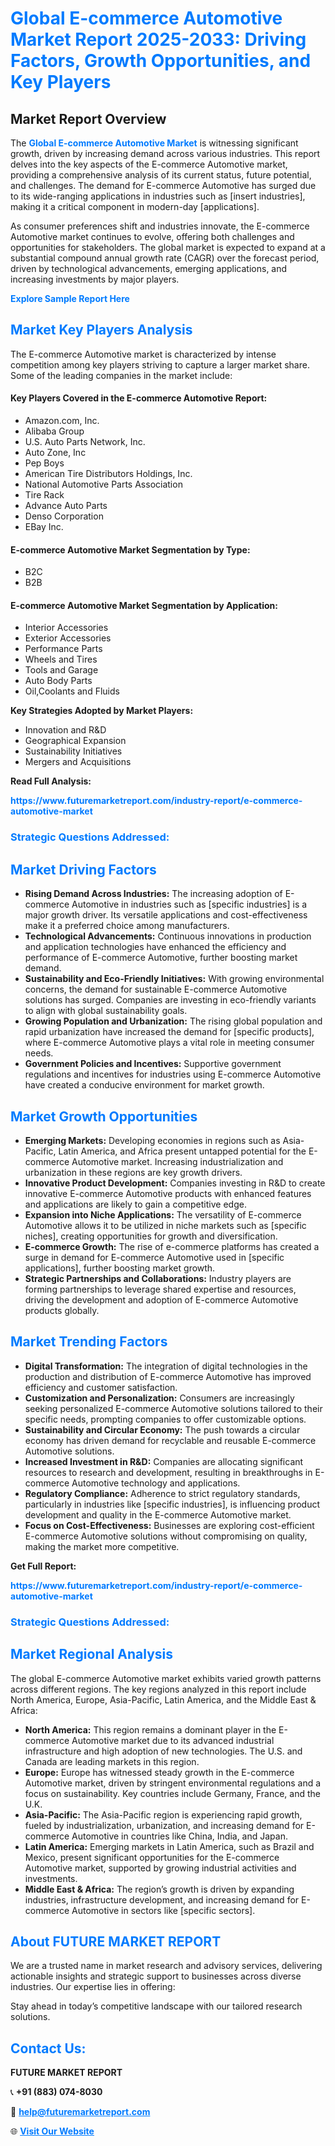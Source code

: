 <h1 style="color: #007BFF;">Global E-commerce Automotive Market Report 2025-2033: Driving Factors, Growth Opportunities, and Key Players</h1>

<section id="overview">
<h2>Market Report Overview</h2>
<p>The <a href="https://www.futuremarketreport.com/industry-report/e-commerce-automotive-market" style="color: #007BFF; text-decoration: none;"><strong>Global E-commerce Automotive Market</strong></a> is witnessing significant growth, driven by increasing demand across various industries. This report delves into the key aspects of the E-commerce Automotive market, providing a comprehensive analysis of its current status, future potential, and challenges. The demand for E-commerce Automotive has surged due to its wide-ranging applications in industries such as [insert industries], making it a critical component in modern-day [applications].</p>
<p>As consumer preferences shift and industries innovate, the E-commerce Automotive market continues to evolve, offering both challenges and opportunities for stakeholders. The global market is expected to expand at a substantial compound annual growth rate (CAGR) over the forecast period, driven by technological advancements, emerging applications, and increasing investments by major players.</p>
</section>

<section id="overview">
<p><a href="https://www.futuremarketreport.com/request-sample/reportId=103828" style="color: #007BFF; text-decoration: none;"><strong>Explore Sample Report Here</strong></a></p>
</section>

<section id="key-players">
<h2 style="color: #007BFF;">Market Key Players Analysis</h2>
<p>The E-commerce Automotive market is characterized by intense competition among key players striving to capture a larger market share. Some of the leading companies in the market include:</p>
<h4>Key Players Covered in the E-commerce Automotive Report:</h4>
<ul><li>Amazon.com, Inc.</li><li>Alibaba Group</li><li>U.S. Auto Parts Network, Inc.</li><li>Auto Zone, Inc</li><li>Pep Boys</li><li>American Tire Distributors Holdings, Inc.</li><li>National Automotive Parts Association</li><li>Tire Rack</li><li>Advance Auto Parts</li><li>Denso Corporation</li><li>EBay Inc.</li></ul>
<h4>E-commerce Automotive Market Segmentation by Type:</h4>
<ul><li>B2C</li><li>B2B</li></ul>

<h4>E-commerce Automotive Market Segmentation by Application:</h4>
<ul><li>Interior Accessories</li><li>Exterior Accessories</li><li>Performance Parts</li><li>Wheels and Tires</li><li>Tools and Garage</li><li>Auto Body Parts</li><li>Oil,Coolants and Fluids</li></ul>
<p><strong>Key Strategies Adopted by Market Players:</strong></p>
<ul>
<li>Innovation and R&D</li>
<li>Geographical Expansion</li>
<li>Sustainability Initiatives</li>
<li>Mergers and Acquisitions</li>
</ul>
</section>

<section>
<p><strong>Read Full Analysis: </strong></p><a href="https://www.futuremarketreport.com/industry-report/e-commerce-automotive-market" style="color: #007BFF; text-decoration: none;"><strong>https://www.futuremarketreport.com/industry-report/e-commerce-automotive-market</strong></a>
<h3 style="color: #007BFF;">Strategic Questions Addressed:</h3>
</section>

<section id="driving-factors">
<h2 style="color: #007BFF;">Market Driving Factors</h2>
<ul>
<li><strong>Rising Demand Across Industries:</strong> The increasing adoption of E-commerce Automotive in industries such as [specific industries] is a major growth driver. Its versatile applications and cost-effectiveness make it a preferred choice among manufacturers.</li>
<li><strong>Technological Advancements:</strong> Continuous innovations in production and application technologies have enhanced the efficiency and performance of E-commerce Automotive, further boosting market demand.</li>
<li><strong>Sustainability and Eco-Friendly Initiatives:</strong> With growing environmental concerns, the demand for sustainable E-commerce Automotive solutions has surged. Companies are investing in eco-friendly variants to align with global sustainability goals.</li>
<li><strong>Growing Population and Urbanization:</strong> The rising global population and rapid urbanization have increased the demand for [specific products], where E-commerce Automotive plays a vital role in meeting consumer needs.</li>
<li><strong>Government Policies and Incentives:</strong> Supportive government regulations and incentives for industries using E-commerce Automotive have created a conducive environment for market growth.</li>
</ul>
</section>

<section id="growth-opportunities">
<h2 style="color: #007BFF;">Market Growth Opportunities</h2>
<ul>
<li><strong>Emerging Markets:</strong> Developing economies in regions such as Asia-Pacific, Latin America, and Africa present untapped potential for the E-commerce Automotive market. Increasing industrialization and urbanization in these regions are key growth drivers.</li>
<li><strong>Innovative Product Development:</strong> Companies investing in R&D to create innovative E-commerce Automotive products with enhanced features and applications are likely to gain a competitive edge.</li>
<li><strong>Expansion into Niche Applications:</strong> The versatility of E-commerce Automotive allows it to be utilized in niche markets such as [specific niches], creating opportunities for growth and diversification.</li>
<li><strong>E-commerce Growth:</strong> The rise of e-commerce platforms has created a surge in demand for E-commerce Automotive used in [specific applications], further boosting market growth.</li>
<li><strong>Strategic Partnerships and Collaborations:</strong> Industry players are forming partnerships to leverage shared expertise and resources, driving the development and adoption of E-commerce Automotive products globally.</li>
</ul>
</section>

<section id="trending-factors">
<h2 style="color: #007BFF;">Market Trending Factors</h2>
<ul>
<li><strong>Digital Transformation:</strong> The integration of digital technologies in the production and distribution of E-commerce Automotive has improved efficiency and customer satisfaction.</li>
<li><strong>Customization and Personalization:</strong> Consumers are increasingly seeking personalized E-commerce Automotive solutions tailored to their specific needs, prompting companies to offer customizable options.</li>
<li><strong>Sustainability and Circular Economy:</strong> The push towards a circular economy has driven demand for recyclable and reusable E-commerce Automotive solutions.</li>
<li><strong>Increased Investment in R&D:</strong> Companies are allocating significant resources to research and development, resulting in breakthroughs in E-commerce Automotive technology and applications.</li>
<li><strong>Regulatory Compliance:</strong> Adherence to strict regulatory standards, particularly in industries like [specific industries], is influencing product development and quality in the E-commerce Automotive market.</li>
<li><strong>Focus on Cost-Effectiveness:</strong> Businesses are exploring cost-efficient E-commerce Automotive solutions without compromising on quality, making the market more competitive.</li>
</ul>
</section>

<section>
<p><strong>Get Full Report: </strong></p><a href="https://www.futuremarketreport.com/industry-report/e-commerce-automotive-market" style="color: #007BFF; text-decoration: none;"><strong>https://www.futuremarketreport.com/industry-report/e-commerce-automotive-market</strong></a>
<h3 style="color: #007BFF;">Strategic Questions Addressed:</h3>
</section>


<section id="regional-analysis">
<h2 style="color: #007BFF;">Market Regional Analysis</h2>
<p>The global E-commerce Automotive market exhibits varied growth patterns across different regions. The key regions analyzed in this report include North America, Europe, Asia-Pacific, Latin America, and the Middle East & Africa:</p>
<ul>
<li><strong>North America:</strong> This region remains a dominant player in the E-commerce Automotive market due to its advanced industrial infrastructure and high adoption of new technologies. The U.S. and Canada are leading markets in this region.</li>
<li><strong>Europe:</strong> Europe has witnessed steady growth in the E-commerce Automotive market, driven by stringent environmental regulations and a focus on sustainability. Key countries include Germany, France, and the U.K.</li>
<li><strong>Asia-Pacific:</strong> The Asia-Pacific region is experiencing rapid growth, fueled by industrialization, urbanization, and increasing demand for E-commerce Automotive in countries like China, India, and Japan.</li>
<li><strong>Latin America:</strong> Emerging markets in Latin America, such as Brazil and Mexico, present significant opportunities for the E-commerce Automotive market, supported by growing industrial activities and investments.</li>
<li><strong>Middle East & Africa:</strong> The region’s growth is driven by expanding industries, infrastructure development, and increasing demand for E-commerce Automotive in sectors like [specific sectors].</li>
</ul>
</section>

<footer>
<h2 style="color: #007BFF;">About FUTURE MARKET REPORT</h2>
<p>We are a trusted name in market research and advisory services, delivering actionable insights and strategic support to businesses across diverse industries. Our expertise lies in offering:</p>

<p>Stay ahead in today’s competitive landscape with our tailored research solutions.</p>

<h2 style="color: #007BFF;">Contact Us:</h2>
<p><strong>FUTURE MARKET REPORT</strong></p>
<p>📞 <strong>+91 (883) 074-8030</strong></p>
<p>📧 <strong><a href="mailto:help@futuremarketreport.com" style="color: #007BFF;">help@futuremarketreport.com</a></strong></p>
<p>🌐 <strong><a href="https://www.futuremarketreport.com/" style="color: #007BFF;">Visit Our Website</a></strong></p>
</footer>